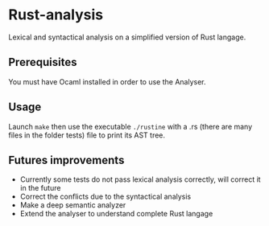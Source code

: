# Rust-analysis
Lexical and syntactical analysis on a simplified version of Rust langage.

## Prerequisites

You must have Ocaml installed in order to use the Analyser.

## Usage 

Launch `make` then use the executable `./rustine` with a .rs (there are many files in the folder tests) file to print its AST tree.

## Futures improvements

- Currently some tests do not pass lexical analysis correctly, will correct it in the future
- Correct the conflicts due to the syntactical analysis
- Make a deep semantic analyzer
- Extend the analyser to understand complete Rust langage
